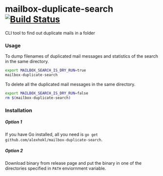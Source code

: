 # mailbox-duplicate-search [![Build Status](https://travis-ci.org/alexhokl/mailbox-duplicate-search.svg?branch=master)](https://travis-ci.org/alexhokl/mailbox-duplicate-search)

CLI tool to find out duplicate mails in a folder

### Usage

To dump filenames of duplicated mail messages and statistics of the search in the same directory.

```sh
export MAILBOX_SEARCH_IS_DRY_RUN=true
mailbox-duplicate-search
```

To delete all the duplicated mail messages in the same directory.

```sh
export MAILBOX_SEARCH_IS_DRY_RUN=false
rm $(mailbox-duplicate-search)
```

### Installation

##### Option 1

If you have Go installed, all you need is `go get github.com/alexhokl/mailbox-duplicate-search`.

##### Option 2

Download binary from release page and put the binary in one of the directories
specified in `PATH` enviornment variable.


